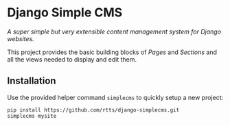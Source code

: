 # Django Simple CMS

*A super simple but very extensible content management system for
Django websites.*

This project provides the basic building blocks of *Pages* and
*Sections* and all the views needed to display and edit them.

## Installation

Use the provided helper command `simplecms` to quickly setup a new
project:

    pip install https://github.com/rtts/django-simplecms.git
    simplecms mysite

